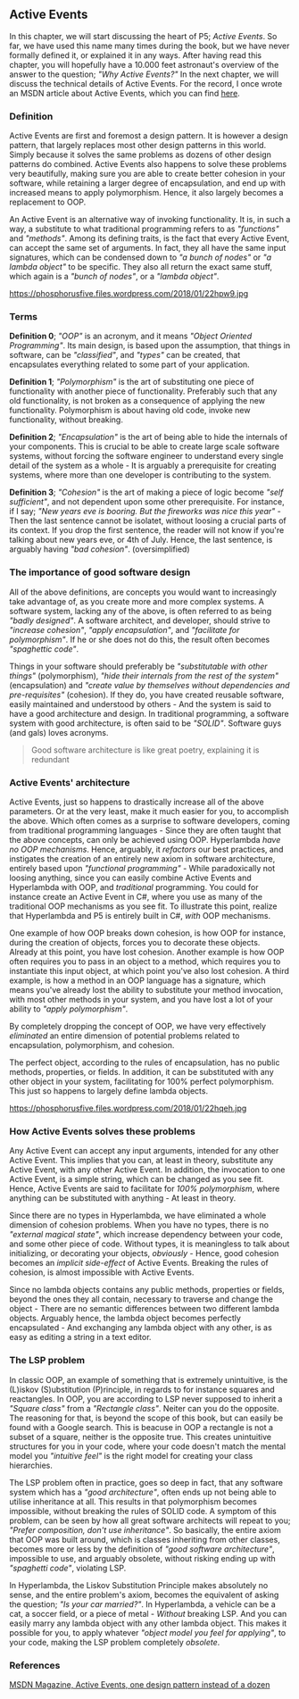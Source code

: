 ## Active Events

In this chapter, we will start discussing the heart of P5; *Active Events*. So far, we have used this name many times during the book, 
but we have never formally defined it, or explained it in any ways. After having read this chapter, you will hopefully have a 10.000 feet 
astronaut's overview of the answer to the question; *"Why Active Events?"* In the next chapter, we will discuss the technical details 
of Active Events. For the record, I once wrote an MSDN article about Active Events, which you can 
find [here](https://msdn.microsoft.com/en-us/magazine/mt795187). 

### Definition

Active Events are first and foremost a design pattern. It is however a design pattern, that largely replaces most other design patterns 
in this world. Simply because it solves the same problems as dozens of other design patterns do combined. Active Events also happens 
to solve these problems very beautifully, making sure you are able to create better cohesion in your software, while 
retaining a larger degree of encapsulation, and end up with increased means to apply polymorphism. Hence, it also largely becomes a 
replacement to OOP.

An Active Event is an alternative way of invoking functionality. It is, in such a way, a substitute to what traditional programming 
refers to as *"functions"* and *"methods"*. Among its defining traits, is the fact that every Active Event, can accept the same set 
of arguments. In fact, they all have the same input signatures, which can be condensed down to *"a bunch of nodes"* or *"a lambda object"* 
to be specific. They also all return the exact same stuff, which again is a _"bunch of nodes"_, or a *"lambda object"*.

https://phosphorusfive.files.wordpress.com/2018/01/22hpw9.jpg

### Terms

**Definition 0**; *"OOP"* is an acronym, and it means *"Object Oriented Programming"*. Its main design, is based upon the assumption, 
that things in software, can be *"classified"*, and *"types"* can be created, that encapsulates everything related to some part of your 
application.

**Definition 1**; *"Polymorphism"* is the art of substituting one piece of functionality with another piece of functionality. Preferably 
such that any old functionality, is not broken as a consequence of applying the new functionality. Polymorphism is about having old code, 
invoke new functionality, without breaking.

**Definition 2**; *"Encapsulation"* is the art of being able to hide the internals of your components. This is crucial to be able to 
create large scale software systems, without forcing the software engineer to understand every single detail of the system as a whole - 
It is arguably a prerequisite for creating systems, where more than one developer is contributing to the system.

**Definition 3**; *"Cohesion"* is the art of making a piece of logic become *"self sufficient"*, and not dependent upon some other 
prerequisite. For instance, if I say; *"New years eve is booring. But the fireworks was nice this year"* - Then the last sentence 
cannot be isolatet, without loosing a crucial parts of its context. If you drop the first sentence, the reader will not know if 
you're talking about new years eve, or 4th of July. Hence, the last sentence, is arguably having *"bad cohesion"*. (oversimplified)

### The importance of good software design

All of the above definitions, are concepts you would want to increasingly take advantage of, as you create more and more complex systems. A software 
system, lacking any of the above, is often referred to as being *"badly designed"*. A software architect, and developer, should strive 
to *"increase cohesion"*, *"apply encapsulation"*, and *"facilitate for polymorphism"*. If he or she does not do this, the result 
often becomes *"spaghettic code"*.

Things in your software should preferably be *"substitutable with other things"* (polymorphism), *"hide their internals from the rest of the system"* 
(encapsulation) and *"create value by themselves without dependencies and pre-requisites"* (cohesion). If they do, you have created 
reusable software, easily maintained and understood by others - And the system is said to have a good architecture and design. In 
traditional programming, a software system with good architecture, is often said to be _"SOLID"_. Software guys (and gals) loves acronyms.

> Good software architecture is like great poetry, explaining it is redundant

### Active Events' architecture

Active Events, just so happens to drastically increase all of the above parameters. Or at the very least, make it much easier for you, 
to accomplish the above. Which often comes as a surprise to software developers, coming from traditional programming languages - Since 
they are often taught that the above concepts, can only be achieved using OOP. Hyperlambda *have no OOP mechanisms*. Hence, arguably, 
it *refactors* our best practices, and instigates the creation of an entirely new axiom in software architecture, entirely based upon
_"functional programming"_ - While paradoxically not loosing anything, since you can easily combine Active Events and Hyperlambda with OOP, 
and *traditional* programming. You could for instance create an Active Event in C#, where you use as many of the traditional OOP mechanisms 
as you see fit. To illustrate this point, realize that Hyperlambda and P5 is entirely built in C#, _with_ OOP mechanisms.

One example of how OOP breaks down cohesion, is how OOP for instance, during the creation of objects, forces you to decorate these objects. 
Already at this point, you have lost cohesion. Another example is how OOP often requires you to pass in an object to a method, which 
requires you to instantiate this input object, at which point you've also lost cohesion. A third example, is how a method in an OOP 
language has a signature, which means you've already lost the ability to substitute your method invocation, with most other methods in 
your system, and you have lost a lot of your ability to *"apply polymorphism"*.

By completely dropping the concept of OOP, we have very effectively *eliminated* an entire dimension of potential problems related to 
encapsulation, polymorphism, and cohesion.

The perfect object, according to the rules of encapsulation, has no public methods, properties, or fields. In addition, it can be 
substituted with any other object in your system, facilitating for 100% perfect polymorphism. This just so happens to largely define 
lambda objects.

https://phosphorusfive.files.wordpress.com/2018/01/22hqeh.jpg

### How Active Events solves these problems

Any Active Event can accept any input arguments, intended for any other Active Event. This implies that you can, at least in theory, 
substitute any Active Event, with any other Active Event. In addition, the invocation to one Active Event, is a simple string, which 
can be changed as you see fit. Hence, Active Events are said to facilitate for *100% polymorphism*, where anything can be substituted 
with anything - At least in theory.

Since there are no types in Hyperlambda, we have eliminated a whole dimension of cohesion problems. When you have no types, there is 
no *"external magical state"*, which increase dependency between your code, and some other piece of code. Without types, it is 
meaningless to talk about initializing, or decorating your objects, *obviously* - Hence, good cohesion becomes an *implicit side-effect* 
of Active Events. Breaking the rules of cohesion, is almost impossible with Active Events.

Since no lambda objects contains any public methods, properties or fields, beyond the ones they all contain, necessary to traverse 
and change the object - There are no semantic differences between two different lambda objects. Arguably hence, the lambda object 
becomes perfectly encapsulated - And exchanging any lambda object with any other, is as easy as editing a string in a text editor.

### The LSP problem

In classic OOP, an example of something that is extremely unintuitive, is the (L)iskov (S)ubstitution (P)rinciple, in regards to 
for instance squares and reactangles. In OOP, you are according to LSP never supposed to inherit a *"Square class"* from a *"Rectangle class"*. 
Neiter can you do the opposite. The reasoning for that, is beyond the scope of this book, but can easily be found with a Google search. 
This is beacuse in OOP a rectangle is not a subset of a square, neither is the opposite true. This creates unintuitive structures 
for you in your code, where your code doesn't match the mental model you *"intuitive feel"* is the right model for creating your 
class hierarchies.

The LSP problem often in practice, goes so deep in fact, that any software system which has a *"good architecture"*, often ends 
up not being able to utilise inheritance at all. This results in that polymorphism becomes impossible, without breaking the rules 
of SOLID code. A symptom of this problem, can be seen by how all great software architects will repeat to 
you; *"Prefer composition, don't use inheritance"*. So basically, the entire axiom that OOP was built around, which is classes 
inheriting from other classes, becomes more or less by the definition of *"good software architecture"*, impossible to use, and 
arguably obsolete, without risking ending up with *"spaghetti code"*, violating LSP.

In Hyperlambda, the Liskov Substitution Principle makes absolutely no sense, and the entire problem's axiom, becomes the equivalent 
of asking the question; *"Is your car married?"*. In Hyperlambda, a vehicle can be a cat, a soccer field, or a piece of metal - _Without_ 
breaking LSP. And you can easily marry any lambda object with any other lambda object. This makes it possible for you, to apply 
whatever *"object model you feel for applying"*, to your code, making the LSP problem completely *obsolete*.

### References

[MSDN Magazine, Active Events, one design pattern instead of a dozen](https://msdn.microsoft.com/en-us/magazine/mt795187)